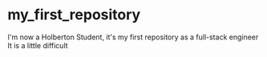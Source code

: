 # my_first_repository
I'm now a Holberton Student, it's my first repository as a full-stack engineer
It is a little difficult
